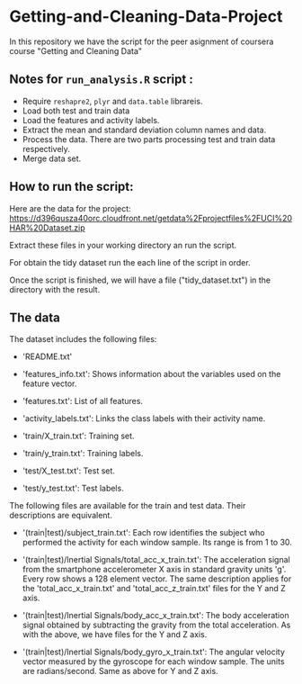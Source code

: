 # Getting-and-Cleaning-Data-Project

In this repository we have the script for the peer asignment of coursera course "Getting and Cleaning Data"

## Notes for ```run_analysis.R``` script :

* Require ```reshapre2```, ```plyr``` and ```data.table``` librareis.
* Load both test and train data
* Load the features and activity labels.
* Extract the mean and standard deviation column names and data.
* Process the data. There are two parts processing test and train data respectively.
* Merge data set.


## How to run the script:

Here are the data for the project: 
https://d396qusza40orc.cloudfront.net/getdata%2Fprojectfiles%2FUCI%20HAR%20Dataset.zip 

Extract these files in your working directory an run the script.

For obtain the tidy dataset run the each line of the script in order.

Once the script is finished, we will have a file ("tidy_dataset.txt") in the directory with the result.


## The data

The dataset includes the following files:

- 'README.txt'

- 'features_info.txt': Shows information about the variables used on the feature vector.

- 'features.txt': List of all features.

- 'activity_labels.txt': Links the class labels with their activity name.

- 'train/X_train.txt': Training set.

- 'train/y_train.txt': Training labels.

- 'test/X_test.txt': Test set.

- 'test/y_test.txt': Test labels.

The following files are available for the train and test data. Their descriptions are equivalent.

- '(train|test)/subject_train.txt': Each row identifies the subject who performed the activity for each window sample. Its range is from 1 to 30.

- '(train|test)/Inertial Signals/total_acc_x_train.txt': The acceleration signal from the smartphone accelerometer X axis in standard gravity units 'g'. Every row shows a 128 element vector. The same description applies for the 'total_acc_x_train.txt' and 'total_acc_z_train.txt' files for the Y and Z axis.

- '(train|test)/Inertial Signals/body_acc_x_train.txt': The body acceleration signal obtained by subtracting the gravity from the total acceleration. As with the above, we have files for the Y and Z axis.

- '(train|test)/Inertial Signals/body_gyro_x_train.txt': The angular velocity vector measured by the gyroscope for each window sample. The units are radians/second. Same as above for Y and Z axis.
